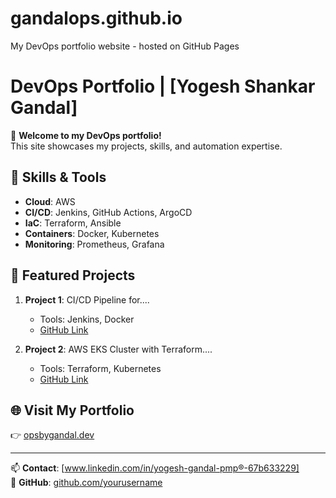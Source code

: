 # gandalops.github.io
My DevOps portfolio website - hosted on GitHub Pages

# DevOps Portfolio | [Yogesh Shankar Gandal]

🚀 **Welcome to my DevOps portfolio!**  
This site showcases my projects, skills, and automation expertise.  

## 🔧 **Skills & Tools**  
- **Cloud**: AWS 
- **CI/CD**: Jenkins, GitHub Actions, ArgoCD  
- **IaC**: Terraform, Ansible  
- **Containers**: Docker, Kubernetes  
- **Monitoring**: Prometheus, Grafana  

## 📂 **Featured Projects**  
1. **Project 1**: CI/CD Pipeline for....
   - Tools: Jenkins, Docker  
   - [GitHub Link](#)  

2. **Project 2**: AWS EKS Cluster with Terraform....  
   - Tools: Terraform, Kubernetes  
   - [GitHub Link](#)  

## 🌐 **Visit My Portfolio**  
👉 [opsbygandal.dev](https://opsbygandal.dev)  

---

📫 **Contact**: [www.linkedin.com/in/yogesh-gandal-pmp®-67b633229]  
🔗 **GitHub**: [github.com/yourusername](https://github.com/gandalops)  
